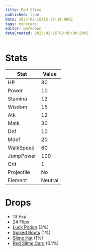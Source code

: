 ```yaml
---
title: Red Slime
published: true
date: 2023-02-18T15:29:14.000Z
tags: monsters
editor: markdown
dateCreated: 2023-02-16T00:00:00.000Z
---
```


# Stats
|Stat|Value|
|-|-|
|HP|80|
|Power|10|
|Stamina|12|
|Wisdom|15|
|Atk|12|
|Matk|30|
|Def|10|
|Mdef|20|
|WalkSpeed|60|
|JumpPower|100|
|Crit|1|
|Projectile|No|
|Element|Neutral|

# Drops
 * 13 Exp
 * 24 Flips
 * [Luck Potion](/items/luck-potion.md) (3%)
 * [Spiked Boots](/items/spiked-boots.md) (1%)
 * [Slime Hat](/items/slime-hat.md) (1%)
 * [Red Slime Card](/items/red-slime-card.md) (0.1%)
